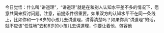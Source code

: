 今日觉悟：什么叫“讲道理”，“讲道理”就是在和别人认知水平差不多的情况下，愿意共同来探讨问题。注意，前提条件很重要，如果双方的认知水平不在同一条线上，比如你和一个8岁的小孩儿去讲道理，讲得清楚吗？如果你真“讲道理”的话，就不应该“任性地”去和8岁的小孩儿去讲道理，你要让着他、包容他